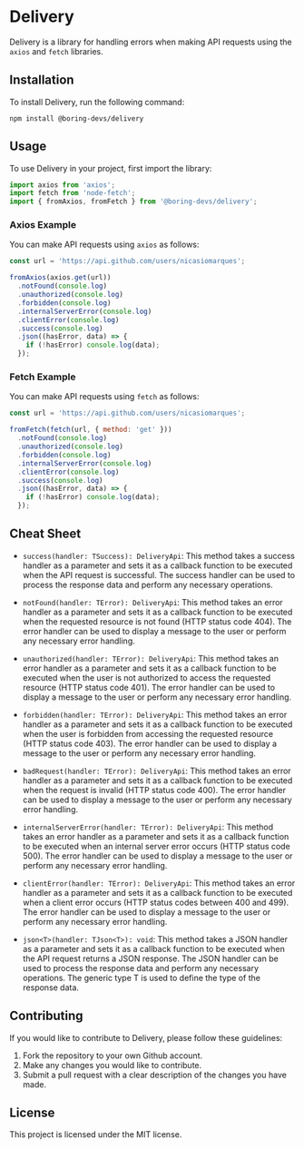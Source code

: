 # Delivery

Delivery is a library for handling errors when making API requests using the `axios` and `fetch` libraries.

## Installation

To install Delivery, run the following command:

```
npm install @boring-devs/delivery
```

## Usage

To use Delivery in your project, first import the library:

```javascript
import axios from 'axios';
import fetch from 'node-fetch';
import { fromAxios, fromFetch } from '@boring-devs/delivery';
```

### Axios Example

You can make API requests using `axios` as follows:

```javascript
const url = 'https://api.github.com/users/nicasiomarques';

fromAxios(axios.get(url))
  .notFound(console.log)
  .unauthorized(console.log)
  .forbidden(console.log)
  .internalServerError(console.log)
  .clientError(console.log)
  .success(console.log)
  .json((hasError, data) => {
    if (!hasError) console.log(data);
  });
```

### Fetch Example

You can make API requests using `fetch` as follows:

```javascript
const url = 'https://api.github.com/users/nicasiomarques';

fromFetch(fetch(url, { method: 'get' }))
  .notFound(console.log)
  .unauthorized(console.log)
  .forbidden(console.log)
  .internalServerError(console.log)
  .clientError(console.log)
  .success(console.log)
  .json((hasError, data) => {
    if (!hasError) console.log(data);
  });
```

## Cheat Sheet

- `success(handler: TSuccess): DeliveryApi`: This method takes a success handler as a parameter and sets it as a callback function to be executed when the API request is successful. The success handler can be used to process the response data and perform any necessary operations.

- `notFound(handler: TError): DeliveryApi`: This method takes an error handler as a parameter and sets it as a callback function to be executed when the requested resource is not found (HTTP status code 404). The error handler can be used to display a message to the user or perform any necessary error handling.

- `unauthorized(handler: TError): DeliveryApi`: This method takes an error handler as a parameter and sets it as a callback function to be executed when the user is not authorized to access the requested resource (HTTP status code 401). The error handler can be used to display a message to the user or perform any necessary error handling.

- `forbidden(handler: TError): DeliveryApi`: This method takes an error handler as a parameter and sets it as a callback function to be executed when the user is forbidden from accessing the requested resource (HTTP status code 403). The error handler can be used to display a message to the user or perform any necessary error handling.

- `badRequest(handler: TError): DeliveryApi`: This method takes an error handler as a parameter and sets it as a callback function to be executed when the request is invalid (HTTP status code 400). The error handler can be used to display a message to the user or perform any necessary error handling.

- `internalServerError(handler: TError): DeliveryApi`: This method takes an error handler as a parameter and sets it as a callback function to be executed when an internal server error occurs (HTTP status code 500). The error handler can be used to display a message to the user or perform any necessary error handling.

- `clientError(handler: TError): DeliveryApi`: This method takes an error handler as a parameter and sets it as a callback function to be executed when a client error occurs (HTTP status codes between 400 and 499). The error handler can be used to display a message to the user or perform any necessary error handling.

- `json<T>(handler: TJson<T>): void`: This method takes a JSON handler as a parameter and sets it as a callback function to be executed when the API request returns a JSON response. The JSON handler can be used to process the response data and perform any necessary operations. The generic type T is used to define the type of the response data.

## Contributing

If you would like to contribute to Delivery, please follow these guidelines:

1. Fork the repository to your own Github account.
2. Make any changes you would like to contribute.
3. Submit a pull request with a clear description of the changes you have made.

## License

This project is licensed under the MIT license.
